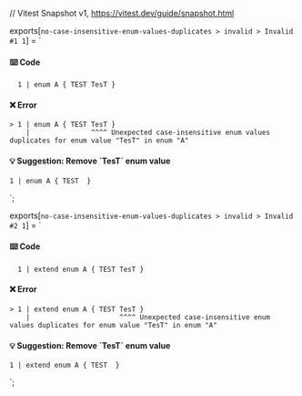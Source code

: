 // Vitest Snapshot v1, https://vitest.dev/guide/snapshot.html

exports[`no-case-insensitive-enum-values-duplicates > invalid > Invalid #1 1`] = `
#### ⌨️ Code

      1 | enum A { TEST TesT }

#### ❌ Error

    > 1 | enum A { TEST TesT }
        |               ^^^^ Unexpected case-insensitive enum values duplicates for enum value "TesT" in enum "A"

#### 💡 Suggestion: Remove \`TesT\` enum value

    1 | enum A { TEST  }
`;

exports[`no-case-insensitive-enum-values-duplicates > invalid > Invalid #2 1`] = `
#### ⌨️ Code

      1 | extend enum A { TEST TesT }

#### ❌ Error

    > 1 | extend enum A { TEST TesT }
        |                      ^^^^ Unexpected case-insensitive enum values duplicates for enum value "TesT" in enum "A"

#### 💡 Suggestion: Remove \`TesT\` enum value

    1 | extend enum A { TEST  }
`;
